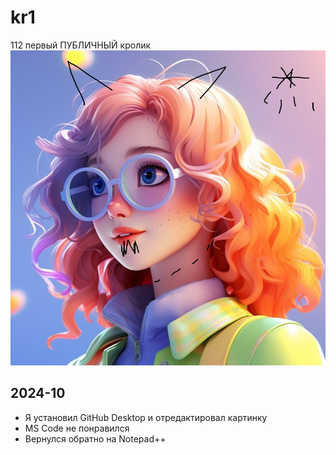 # kr1
112 первый ПУБЛИЧНЫЙ кролик  
![](image1.jpg)

## 2024-10
- Я установил GitHub Desktop и отредактировал картинку
- MS Code не понравился
- Вернулся обратно на Notepad++
